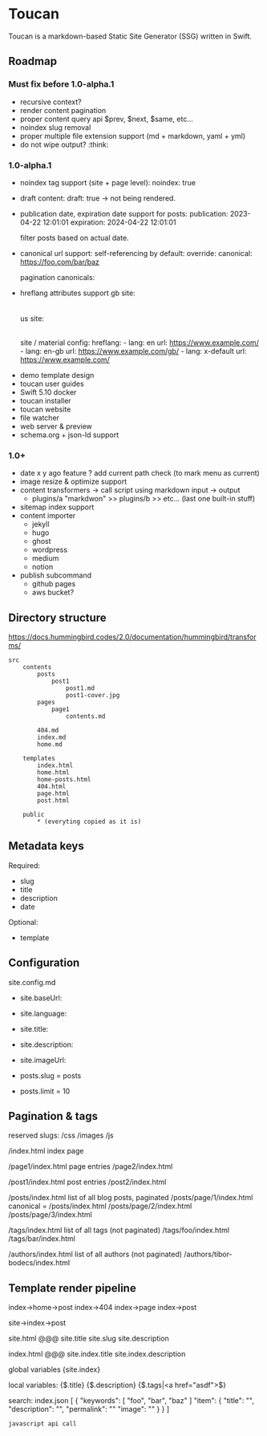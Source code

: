 # Toucan

Toucan is a markdown-based Static Site Generator (SSG) written in Swift.

## Roadmap

### Must fix before 1.0-alpha.1

- recursive context?
- render content pagination 
- proper content query api $prev, $next, $same, etc...
- noindex slug removal
- proper multiple file extension support (md + markdown, yaml + yml)
- do not wipe output? :think:


### 1.0-alpha.1

+ noindex tag support (site + page level):
    noindex: true
    <meta name="robots" content="noindex">
    
+ draft content:
    draft: true -> not being rendered.

+ publication date, expiration date support for posts:
    publication: 2023-04-22 12:01:01
    expiration: 2024-04-22 12:01:01
    
    filter posts based on actual date.

+ canonical url support:
    self-referencing by default:
        <link rel="canonical" href="https://example.com/" />
    override:
        canonical: https://foo.com/bar/baz
        
    pagination canonicals:
        <link rel="prev" href="https://example.com/posts/page/1" />
        <link rel="next" href="https://example.com/posts/page/3" />

+ hreflang attributes support
    gb site:
        <link rel="canonical" href="https://example.com/gb/" /> 
        <link rel=“alternate” hreflang=“en-gb” href=“https://example.com/gb/” />  
        <link rel=“alternate” hreflang=“en” href=“https://example.com/” />  
        <link rel=“alternate” hreflang=“x-default” href=“https://example.com/” />  
    us site:
        <link rel="canonical" href="https://example.com/" /> 
        <link rel=“alternate” hreflang=“en-gb” href=“https://example.com/gb/” />  
        <link rel=“alternate” hreflang=“en” href=“https://example.com/” />  
        <link rel=“alternate” hreflang=“x-default” href=“https://example.com/” />

    site / material config:
        hreflang:
            - lang: en
              url: https://www.example.com/
            - lang: en-gb
              url: https://www.example.com/gb/
            - lang: x-default
              url: https://www.example.com/
 
- demo template design
- toucan user guides
- Swift 5.10 docker
- toucan installer
- toucan website
- file watcher
- web server & preview
- schema.org + json-ld support


### 1.0+

- date x y ago feature
? add current path check (to mark menu as current)
- image resize & optimize support
- content transformers -> call script using markdown input -> output
    - plugins/a "markdwon" >> plugins/b >> etc... (last one built-in stuff)
- sitemap index support
- content importer
    - jekyll
    - hugo
    - ghost
    - wordpress
    - medium
    - notion
- publish subcommand 
    - github pages
    - aws bucket?
    

## Directory structure

https://docs.hummingbird.codes/2.0/documentation/hummingbird/transforms/

```
src
    contents
        posts
            post1
                post1.md
                post1-cover.jpg
        pages
            page1
                contents.md

        404.md
        index.md
        home.md

    templates
        index.html
        home.html
        home-posts.html
        404.html
        page.html
        post.html

    public
        * (everyting copied as it is)
```

## Metadata keys

Required:
- slug
- title
- description
- date

Optional:
- template


## Configuration

site.config.md

- site.baseUrl: 
- site.language:
- site.title: 
- site.description: 
- site.imageUrl: 

- posts.slug = posts
- posts.limit = 10

## Pagination & tags

reserved slugs:
/css
/images
/js

/index.html                 index page 

/page1/index.html           page entries
/page2/index.html

/post1/index.html           post entries
/post2/index.html

/posts/index.html           list of all blog posts, paginated
/posts/page/1/index.html    canonical = /posts/index.html
/posts/page/2/index.html
/posts/page/3/index.html

/tags/index.html            list of all tags (not paginated)
/tags/foo/index.html
/tags/bar/index.html

/authors/index.html         list of all authors (not paginated)
/authors/tibor-bodecs/index.html




## Template render pipeline


index->home->post
index->404
index->page
index->post


site->index->post

site.html
@@@
site.title
site.slug
site.description

index.html
@@@
site.index.title
site.index.description

global variables
{site.index}

local variables:
{$.title}
{$.description}
{$.tags|<a href="asdf">$</a>}


search:
    index.json
        [
            {
                "keywords": [
                    "foo", 
                    "bar", 
                    "baz"
                ]
                "item": {
                    "title": "",
                    "description": "",
                    "permalink": ""
                    "image": ""
                }
            }
        ]

    javascript api call
